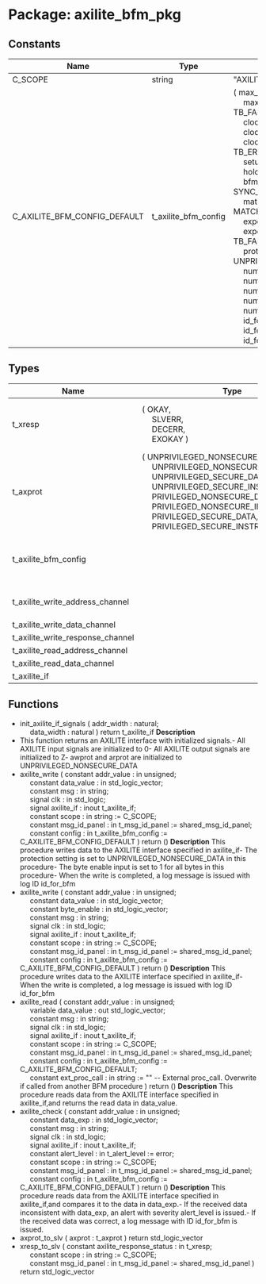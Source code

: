 # Package: axilite_bfm_pkg

## Constants

| Name                         | Type                 | Value                                                                                                                                                                                                                                                                                                                                                                                                                                                                                                                                                                                                                                                                                                                                                                                                                                                                                                                                                                                                                                                                                                                                                                                                                                                                                                                                                                                                                                                                                                                                                                                                                                 | Description |
| ---------------------------- | -------------------- | ------------------------------------------------------------------------------------------------------------------------------------------------------------------------------------------------------------------------------------------------------------------------------------------------------------------------------------------------------------------------------------------------------------------------------------------------------------------------------------------------------------------------------------------------------------------------------------------------------------------------------------------------------------------------------------------------------------------------------------------------------------------------------------------------------------------------------------------------------------------------------------------------------------------------------------------------------------------------------------------------------------------------------------------------------------------------------------------------------------------------------------------------------------------------------------------------------------------------------------------------------------------------------------------------------------------------------------------------------------------------------------------------------------------------------------------------------------------------------------------------------------------------------------------------------------------------------------------------------------------------------------- | ----------- |
| C_SCOPE                      | string               |  "AXILITE_BFM"                                                                                                                                                                                                                                                                                                                                                                                                                                                                                                                                                                                                                                                                                                                                                                                                                                                                                                                                                                                                                                                                                                                                                                                                                                                                                                                                                                                                                                                                                                                                                                                                                        |             |
| C_AXILITE_BFM_CONFIG_DEFAULT | t_axilite_bfm_config |  (     max_wait_cycles             => 10,<br><span style="padding-left:20px">     max_wait_cycles_severity    => TB_FAILURE,<br><span style="padding-left:20px">     clock_period                => -1 ns,<br><span style="padding-left:20px">     clock_period_margin         => 0 ns,<br><span style="padding-left:20px">     clock_margin_severity       => TB_ERROR,<br><span style="padding-left:20px">     setup_time                  => -1 ns,<br><span style="padding-left:20px">     hold_time                   => -1 ns,<br><span style="padding-left:20px">     bfm_sync                    => SYNC_ON_CLOCK_ONLY,<br><span style="padding-left:20px">     match_strictness            => MATCH_EXACT,<br><span style="padding-left:20px">     expected_response           => OKAY,<br><span style="padding-left:20px">     expected_response_severity  => TB_FAILURE,<br><span style="padding-left:20px">     protection_setting          => UNPRIVILEGED_NONSECURE_DATA,<br><span style="padding-left:20px">     num_aw_pipe_stages          => 1,<br><span style="padding-left:20px">     num_w_pipe_stages           => 1,<br><span style="padding-left:20px">     num_ar_pipe_stages          => 1,<br><span style="padding-left:20px">     num_r_pipe_stages           => 1,<br><span style="padding-left:20px">     num_b_pipe_stages           => 1,<br><span style="padding-left:20px">     id_for_bfm                  => ID_BFM,<br><span style="padding-left:20px">     id_for_bfm_wait             => ID_BFM_WAIT,<br><span style="padding-left:20px">     id_for_bfm_poll             => ID_BFM_POLL     ) |             |
## Types

| Name                             | Type                                                                                                                                                                                                                                                                                                                                                                                                                                                                                                            | Description                                              |
| -------------------------------- | --------------------------------------------------------------------------------------------------------------------------------------------------------------------------------------------------------------------------------------------------------------------------------------------------------------------------------------------------------------------------------------------------------------------------------------------------------------------------------------------------------------- | -------------------------------------------------------- |
| t_xresp                          | ( OKAY,<br><span style="padding-left:20px"> SLVERR,<br><span style="padding-left:20px"> DECERR,<br><span style="padding-left:20px"> EXOKAY )                                                                                                                                                                                                                                                                                                                                                                    | EXOKAY not supported for AXI-Lite, will raise TB_FAILURE |
| t_axprot                         | ( UNPRIVILEGED_NONSECURE_DATA,<br><span style="padding-left:20px"> UNPRIVILEGED_NONSECURE_INSTRUCTION,<br><span style="padding-left:20px"> UNPRIVILEGED_SECURE_DATA,<br><span style="padding-left:20px"> UNPRIVILEGED_SECURE_INSTRUCTION,<br><span style="padding-left:20px"> PRIVILEGED_NONSECURE_DATA,<br><span style="padding-left:20px"> PRIVILEGED_NONSECURE_INSTRUCTION,<br><span style="padding-left:20px"> PRIVILEGED_SECURE_DATA,<br><span style="padding-left:20px"> PRIVILEGED_SECURE_INSTRUCTION )  |                                                          |
| t_axilite_bfm_config             |                                                                                                                                                                                                                                                                                                                                                                                                                                                                                                                 | Configuration record to be assigned in the test harness. |
| t_axilite_write_address_channel  |                                                                                                                                                                                                                                                                                                                                                                                                                                                                                                                 | AXI-Lite Interface signals                               |
| t_axilite_write_data_channel     |                                                                                                                                                                                                                                                                                                                                                                                                                                                                                                                 |                                                          |
| t_axilite_write_response_channel |                                                                                                                                                                                                                                                                                                                                                                                                                                                                                                                 |                                                          |
| t_axilite_read_address_channel   |                                                                                                                                                                                                                                                                                                                                                                                                                                                                                                                 |                                                          |
| t_axilite_read_data_channel      |                                                                                                                                                                                                                                                                                                                                                                                                                                                                                                                 |                                                          |
| t_axilite_if                     |                                                                                                                                                                                                                                                                                                                                                                                                                                                                                                                 |                                                          |
## Functions
- init_axilite_if_signals <font id="function_arguments">( addr_width : natural;<br><span style="padding-left:20px"> data_width : natural ) </font> <font id="function_return">return t_axilite_if </font>
**Description**
- This function returns an AXILITE interface with initialized signals.- All AXILITE input signals are initialized to 0- All AXILITE output signals are initialized to Z- awprot and arprot are initialized to UNPRIVILEGED_NONSECURE_DATA
- axilite_write <font id="function_arguments">( constant addr_value         : in    unsigned;<br><span style="padding-left:20px"> constant data_value         : in    std_logic_vector;<br><span style="padding-left:20px"> constant msg                : in    string;<br><span style="padding-left:20px"> signal   clk                : in    std_logic;<br><span style="padding-left:20px"> signal   axilite_if         : inout t_axilite_if;<br><span style="padding-left:20px"> constant scope              : in    string                := C_SCOPE;<br><span style="padding-left:20px"> constant msg_id_panel       : in    t_msg_id_panel        := shared_msg_id_panel;<br><span style="padding-left:20px"> constant config             : in    t_axilite_bfm_config  := C_AXILITE_BFM_CONFIG_DEFAULT ) </font> <font id="function_return">return ()</font>
**Description**
This procedure writes data to the AXILITE interface specified in axilite_if- The protection setting is set to UNPRIVILEGED_NONSECURE_DATA in this procedure- The byte enable input is set to 1 for all bytes in this procedure- When the write is completed, a log message is issued with log ID id_for_bfm
- axilite_write <font id="function_arguments">( constant addr_value         : in    unsigned;<br><span style="padding-left:20px"> constant data_value         : in    std_logic_vector;<br><span style="padding-left:20px"> constant byte_enable        : in    std_logic_vector;<br><span style="padding-left:20px"> constant msg                : in    string;<br><span style="padding-left:20px"> signal   clk                : in    std_logic;<br><span style="padding-left:20px"> signal   axilite_if         : inout t_axilite_if;<br><span style="padding-left:20px"> constant scope              : in    string                := C_SCOPE;<br><span style="padding-left:20px"> constant msg_id_panel       : in    t_msg_id_panel        := shared_msg_id_panel;<br><span style="padding-left:20px"> constant config             : in    t_axilite_bfm_config  := C_AXILITE_BFM_CONFIG_DEFAULT ) </font> <font id="function_return">return ()</font>
**Description**
This procedure writes data to the AXILITE interface specified in axilite_if- When the write is completed, a log message is issued with log ID id_for_bfm
- axilite_read <font id="function_arguments">( constant addr_value     : in  unsigned;<br><span style="padding-left:20px"> variable data_value     : out std_logic_vector;<br><span style="padding-left:20px"> constant msg            : in  string;<br><span style="padding-left:20px"> signal   clk            : in std_logic;<br><span style="padding-left:20px"> signal   axilite_if     : inout t_axilite_if;<br><span style="padding-left:20px"> constant scope          : in  string                := C_SCOPE;<br><span style="padding-left:20px"> constant msg_id_panel   : in  t_msg_id_panel        := shared_msg_id_panel;<br><span style="padding-left:20px"> constant config         : in  t_axilite_bfm_config := C_AXILITE_BFM_CONFIG_DEFAULT;<br><span style="padding-left:20px"> constant ext_proc_call  : in  string                    := ""  -- External proc_call. Overwrite if called from another BFM procedure ) </font> <font id="function_return">return ()</font>
**Description**
This procedure reads data from the AXILITE interface specified in axilite_if,and returns the read data in data_value.
- axilite_check <font id="function_arguments">( constant addr_value         : in  unsigned;<br><span style="padding-left:20px"> constant data_exp           : in  std_logic_vector;<br><span style="padding-left:20px"> constant msg                : in  string;<br><span style="padding-left:20px"> signal   clk                : in std_logic;<br><span style="padding-left:20px"> signal   axilite_if         : inout t_axilite_if;<br><span style="padding-left:20px"> constant alert_level        : in  t_alert_level         := error;<br><span style="padding-left:20px"> constant scope              : in  string                := C_SCOPE;<br><span style="padding-left:20px"> constant msg_id_panel       : in  t_msg_id_panel        := shared_msg_id_panel;<br><span style="padding-left:20px"> constant config             : in  t_axilite_bfm_config  := C_AXILITE_BFM_CONFIG_DEFAULT ) </font> <font id="function_return">return ()</font>
**Description**
This procedure reads data from the AXILITE interface specified in axilite_if,and compares it to the data in data_exp.- If the received data inconsistent with data_exp, an alert with severity  alert_level is issued.- If the received data was correct, a log message with ID id_for_bfm is issued.
- axprot_to_slv <font id="function_arguments">( axprot : t_axprot ) </font> <font id="function_return">return std_logic_vector </font>
- xresp_to_slv <font id="function_arguments">( constant axilite_response_status : in  t_xresp;<br><span style="padding-left:20px"> constant scope                   : in  string           := C_SCOPE;<br><span style="padding-left:20px"> constant msg_id_panel            : in  t_msg_id_panel   := shared_msg_id_panel ) </font> <font id="function_return">return std_logic_vector </font>

